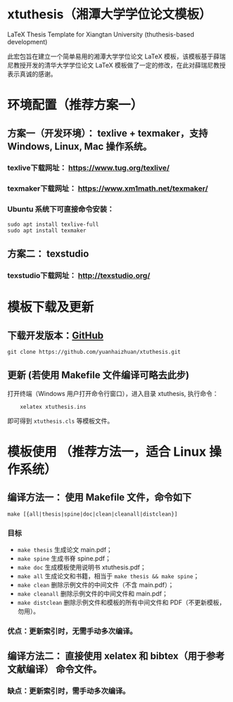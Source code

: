 # xtuthesis（湘潭大学学位论文模板）
LaTeX Thesis Template for Xiangtan University (thuthesis-based development)

此宏包旨在建立一个简单易用的湘潭大学学位论文 LaTeX 模板，该模板基于薛瑞尼教授开发的清华大学学位论文 LaTeX 模板做了一定的修改，在此对薛瑞尼教授表示真诚的感谢。

# 环境配置（推荐方案一）

## 方案一（开发环境）： texlive + texmaker，支持 Windows, Linux, Mac 操作系统。
### texlive下载网址： https://www.tug.org/texlive/
### texmaker下载网址： https://www.xm1math.net/texmaker/
### Ubuntu 系统下可直接命令安装：
```shell
sudo apt install texlive-full
sudo apt install texmaker
```
## 方案二： texstudio
### texstudio下载网址： http://texstudio.org/

# 模板下载及更新
## 下载开发版本：[GitHub](https://github.com/yuanhaizhuan/xtuthesis)
```shell
git clone https://github.com/yuanhaizhuan/xtuthesis.git
```

## 更新 (若使用 Makefile 文件编译可略去此步)
打开终端（Windows 用户打开命令行窗口），进入目录 xtuthesis, 执行命令：
```shell
    xelatex xtuthesis.ins
```
即可得到 `xtuthesis.cls` 等模板文件。


# 模板使用 （推荐方法一，适合 Linux 操作系统）
## 编译方法一： 使用 Makefile 文件，命令如下
```shell
make [{all|thesis|spine|doc|clean|cleanall|distclean}]
```
### 目标
* `make thesis`    生成论文 main.pdf；
* `make spine`     生成书脊 spine.pdf；
* `make doc`       生成模板使用说明书 xtuthesis.pdf；
* `make all`       生成论文和书籍，相当于 `make thesis && make spine`；
* `make clean`     删除示例文件的中间文件（不含 main.pdf）；
* `make cleanall`  删除示例文件的中间文件和 main.pdf；
* `make distclean` 删除示例文件和模板的所有中间文件和 PDF（不更新模板，勿用）。
### 优点：更新索引时，无需手动多次编译。

## 编译方法二： 直接使用 xelatex 和 bibtex（用于参考文献编译） 命令文件。
### 缺点：更新索引时，需手动多次编译。